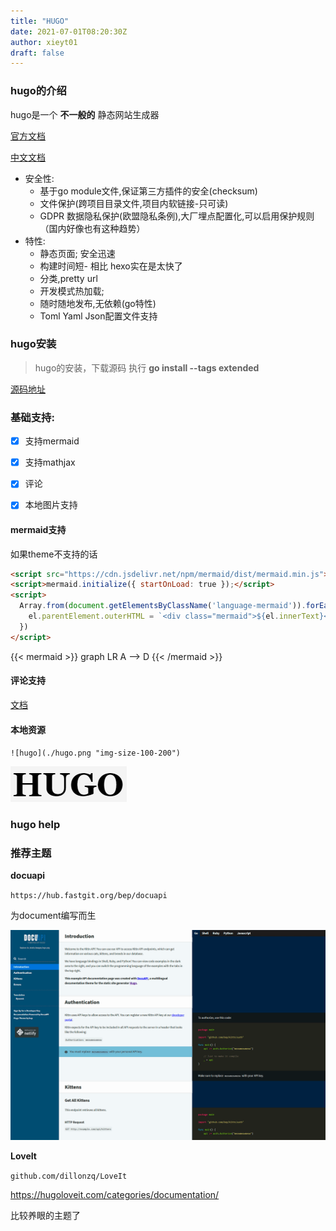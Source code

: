 ```yaml
---
title: "HUGO"
date: 2021-07-01T08:20:30Z
author: xieyt01
draft: false
---
```


### hugo的介绍
hugo是一个 **不一般的** 静态网站生成器

[官方文档](https://gohugo.io/getting-started/)

[中文文档](https://www.gohugo.org/)


- 安全性:
	- 基于go module文件,保证第三方插件的安全(checksum)
	- 文件保护(跨项目目录文件,项目内软链接-只可读)
	- GDPR 数据隐私保护(欧盟隐私条例),大厂埋点配置化,可以启用保护规则 （国内好像也有这种趋势）
- 特性:
	- 静态页面; 安全迅速
	- 构建时间短- 相比 hexo实在是太快了
	- 分类,pretty url
	- 开发模式热加载; 
	- 随时随地发布,无依赖(go特性)
	- Toml Yaml Json配置文件支持

### hugo安装

> hugo的安装，下载源码 执行 **go install --tags extended**  

[源码地址](https://github.com/gohugoio/hugo) 

### 基础支持:
- [x] 支持mermaid
- [x] 支持mathjax
- [x] 评论
- [x] 本地图片支持


#### mermaid支持
如果theme不支持的话
```html
<script src="https://cdn.jsdelivr.net/npm/mermaid/dist/mermaid.min.js"></script>
<script>mermaid.initialize({ startOnLoad: true });</script>
<script>
  Array.from(document.getElementsByClassName('language-mermaid')).forEach(el => {
    el.parentElement.outerHTML = `<div class="mermaid">${el.innerText}</div>`
  })
</script>
```
{{< mermaid >}}
graph LR
A --> D
{{< /mermaid >}}


#### 评论支持
[文档](https://github.com/apps/utterances)

#### 本地资源
`![hugo](./hugo.png "img-size-100-200")`

![hugo](./hugo.png "img-size-100-200")




### hugo help


### 推荐主题
**docuapi**

`https://hub.fastgit.org/bep/docuapi`

为document编写而生

![docuapi](./docuapi.png)

**LoveIt**

 `github.com/dillonzq/LoveIt`

https://hugoloveit.com/categories/documentation/

比较养眼的主题了


